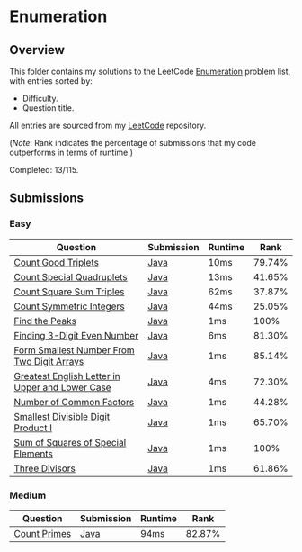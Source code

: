 # Enumeration

## Overview
This folder contains my solutions to the LeetCode [Enumeration](https://leetcode.com/problem-list/enumeration/) problem list,
with entries sorted by:
- Difficulty.
- Question title.

All entries are sourced from my [LeetCode](https://github.com/shumarb/leetcode) repository.

(*Note*: Rank indicates the percentage of submissions that my code outperforms in terms of runtime.)

Completed: 13/115.

## Submissions
### Easy
| Question                                                                                                                                      | Submission                                                                                                           | Runtime | Rank   |
|-----------------------------------------------------------------------------------------------------------------------------------------------|----------------------------------------------------------------------------------------------------------------------|---------|--------|
| [Count Good Triplets](https://leetcode.com/problems/count-good-triplets/description/)                                                         | [Java](https://github.com/shumarb/leetcode/blob/main/submissions/java/CountGoodTriplets.java)                        | 10ms    | 79.74% |
| [Count Special Quadruplets](https://leetcode.com/problems/count-special-quadruplets/description/)                                             | [Java](https://github.com/shumarb/leetcode/blob/main/submissions/java/CountSpecialQuadruplets.java)                  | 13ms    | 41.65% |
| [Count Square Sum Triples](https://leetcode.com/problems/count-square-sum-triples/description/)                                               | [Java](https://github.com/shumarb/leetcode/blob/main/submissions/java/CountSquareSumTriples.java)                    | 62ms    | 37.87% |
| [Count Symmetric Integers](https://leetcode.com/problems/count-symmetric-integers/description/)                                               | [Java](https://github.com/shumarb/leetcode/blob/main/submissions/java/CountSymmetricIntegers.java)                   | 44ms    | 25.05% |
| [Find the Peaks](https://leetcode.com/problems/find-the-peaks/description/)                                                                   | [Java](https://github.com/shumarb/leetcode/blob/main/submissions/java/FindThePeaks.java)                             | 1ms     | 100%   |
| [Finding 3-Digit Even Number](https://leetcode.com/problems/finding-3-digit-even-numbers/description/)                                        | [Java](https://github.com/shumarb/leetcode/blob/main/submissions/java/Finding3DigitEvenNumber.java)                  | 6ms     | 81.30% |
| [Form Smallest Number From Two Digit Arrays](https://leetcode.com/problems/form-smallest-number-from-two-digit-arrays/description/)           | [Java](https://github.com/shumarb/leetcode/blob/main/submissions/java/FormSmallestNumberFromTwoDigitArrays.java)     | 1ms     | 85.14% |
| [Greatest English Letter in Upper and Lower Case](https://leetcode.com/problems/greatest-english-letter-in-upper-and-lower-case/description/) | [Java](https://github.com/shumarb/leetcode/blob/main/submissions/java/GreatestEnglishLetterInUpperAndLowerCase.java) | 4ms     | 72.30% |
| [Number of Common Factors](https://leetcode.com/problems/number-of-common-factors/description/)                                               | [Java](https://github.com/shumarb/leetcode/blob/main/submissions/java/NumberOfCommonFactors.java)                    | 1ms     | 44.28% |
| [Smallest Divisible Digit Product I](https://leetcode.com/problems/smallest-divisible-digit-product-i/description/)                           | [Java](https://github.com/shumarb/leetcode/blob/main/submissions/java/SmallestDivisibleDigitProductOne.java)         | 1ms     | 65.70% |
| [Sum of Squares of Special Elements](https://leetcode.com/problems/sum-of-squares-of-elements/description/)                                   | [Java](https://github.com/shumarb/leetcode/blob/main/submissions/java/SumOfSquaresOfSpecialElements.java)            | 1ms     | 100%   |
| [Three Divisors](https://leetcode.com/problems/three-divisors/description/)                                                                   | [Java](https://github.com/shumarb/leetcode/blob/main/submissions/java/ThreeDivisors.java)                            | 1ms     | 61.86% |

### Medium
| Question                                                                | Submission                                                                              | Runtime | Rank   |
|-------------------------------------------------------------------------|-----------------------------------------------------------------------------------------|---------|--------|
| [Count Primes](https://leetcode.com/problems/count-primes/description/) | [Java](https://github.com/shumarb/leetcode/blob/main/submissions/java/CountPrimes.java) | 94ms    | 82.87% |
